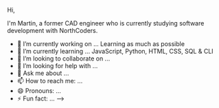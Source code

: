 Hi,

I'm Martin, a former CAD engineer who is currently studying software development with NorthCoders.

- 🔭 I’m currently working on ... Learning as much as possible
- 🌱 I’m currently learning ... JavaScript, Python, HTML, CSS, SQL & CLI
- 👯 I’m looking to collaborate on ... 
- 🤔 I’m looking for help with ... 
- 💬 Ask me about ... 
- 📫 How to reach me: ... 
- 😄 Pronouns: ... 
- ⚡ Fun fact: ... 
-->
